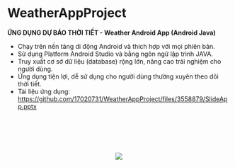 # WeatherAppProject

<strong>ỨNG DỤNG DỰ BÁO THỜI TIẾT - Weather Android App (Android Java) </strong>
- Chạy trên nền tảng di động Android và thích hợp với mọi phiên bản.
- Sử dụng Platform Android Studio và bằng ngôn ngữ lập trình JAVA.
- Truy xuất cơ sở dữ liệu (database) rộng lớn, nâng cao trải nghiệm cho người dùng.
- Ứng dụng tiện lợi, dễ sử dụng cho người dùng thường xuyên theo dõi thời tiết.
- Tài liệu ứng dụng: https://github.com/17020731/WeatherAppProject/files/3558879/SlideApp.pptx
</br>
</br>
</br>
</br>

<p align="center">
  <img src="https://user-images.githubusercontent.com/37697235/64002158-9aa84380-cb33-11e9-8b43-3cf625f34ed2.gif">
</p>

